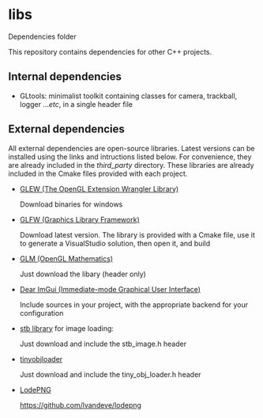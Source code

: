 # libs
Dependencies folder

This repository contains dependencies for other C++ projects.

## Internal dependencies

* GLtools: minimalist toolkit containing classes for camera, trackball, logger ...*etc*, in a single header file

## External dependencies

All external dependencies are open-source libraries. Latest versions can be installed using the links and intructions listed below. 
For convenience, they are already included in the *third_party* directory. These libraries are already included in the Cmake files provided with each project.

* [GLEW (The OpenGL Extension Wrangler Library)](http://glew.sourceforge.net/)

  Download binaries for windows
  
* [GLFW (Graphics Library Framework)](https://www.glfw.org/)

  Download latest version. The library is provided with a Cmake file, use it to generate a VisualStudio solution, then open it, and build
  
* [GLM (OpenGL Mathematics)](https://github.com/g-truc/glm)

  Just download the libary (header only)

* [Dear ImGui (Immediate-mode Graphical User Interface)](https://github.com/ocornut/imgui)

  Include sources in your project, with the appropriate backend for your configuration

* [stb library](https://github.com/nothings/stb) for image loading:

  Just download and include the stb_image.h header
  
* [tinyobjloader](https://github.com/syoyo/tinyobjloader)

  Just download and include the tiny_obj_loader.h header

* [LodePNG](https://lodev.org/lodepng/)  

  https://github.com/lvandeve/lodepng


